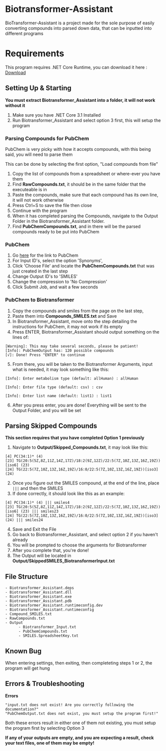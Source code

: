 # Biotransformer-Assistant
BioTransformer-Assistant is a project made for the sole purpose of easily converting compounds into parsed down data, that can be inputted into different programs

# Requirements
This program requires .NET Core Runtime, you can download it here : [Download](https://dotnet.microsoft.com/download/dotnet/thank-you/runtime-3.1.19-windows-x64-installer)

## Setting Up & Starting

**You must extract Biotransformer_Assistant into a folder, it will not work without it**

1. Make sure you have .NET Core 3.1 Installed
2. Run Biotransformer_Assistant and select option 3 first, this will setup the program

### Parsing Compounds for PubChem
PubChem is very picky with how it accepts compounds, with this being said, you will need to parse them

This can be done by selecting the first option, "Load compounds from file"

1. Copy the list of compounds from a spreadsheet or where-ever you have them
2. Find **RawCompounds.txt**, it should be in the same folder that the executeable is in
3. Paste the compounds, make sure that each compound has its own line, it will not work otherwise
4. Press Ctrl+S to save the file then close
5. Continue with the program
6. When it has completed parsing the Compounds, navigate to the Output Folder in the Biotransformer_Assistant folder.
7. Find **PubChemCompounds.txt**, and in there will be the parsed compounds ready to be put into PubChem

### PubChem
1. Go [here](https://pubchem.ncbi.nlm.nih.gov/idexchange/idexchange.cgi) for the link to PubChem
2. For Input ID's, select the option 'Synonyms',
3. Click 'Choose File' and locate the **PubChemCompounds.txt** that was just created in the last step
4. Change Output ID's to 'SMILES'
5. Change the compression to 'No Compression'
6. Click Submit Job, and wait a few seconds

### PubChem to Biotransformer
1. Copy the compounds and smiles from the page on the last step,
2. Paste them into **Compounds_SMILES.txt** and Save
3. In Biotransformer_Assistant, move onto the step detailing the instructions for PubChem, it may not work if its empty
4. Press ENTER, Biotransformer_Assistant should output something on the lines of:
```
[Warning]: This may take several seconds, please be patient!
[Info]: PubChemOutput has: 120 possible compounds
[√]: Done! Press "ENTER" to continue
```
5. From there, you will be taken to the Biotransformer Arguments, input what is needed, it may look something like this:
```
[Info]: Enter metabolism type (default: allHuman) : allHuman

[Info]: Enter file type (default: csv) : csv

[Info]: Enter list name (default: list1) : list1
```
6. After you press enter, you are done! Everything will be sent to the Output Folder, and you will be set

## Parsing Skipped Compounds
**This section requires that you have completed Option 1 previously**
1. Navigate to **Output/Skipped_Compounds.txt**, it may look like this:
```
[4] PC(34:1)* (4)
[23] TG(20:5(5Z,8Z,11Z,14Z,17Z)/18:2(9Z,12Z)/22:5(7Z,10Z,13Z,16Z,19Z))[iso6] (23)
[24] TG(22:5(7Z,10Z,13Z,16Z,19Z)/16:0/22:5(7Z,10Z,13Z,16Z,19Z))[iso3] (24)
```
2. Once you figure out the SMILES compound, at the end of the line, place `|||` and then the SMILES
3. If done correctly, it should look like this as an example:
```
[4] PC(34:1)* (4) ||| smiles4
[23] TG(20:5(5Z,8Z,11Z,14Z,17Z)/18:2(9Z,12Z)/22:5(7Z,10Z,13Z,16Z,19Z))[iso6] (23) ||| smiles23
[24] TG(22:5(7Z,10Z,13Z,16Z,19Z)/16:0/22:5(7Z,10Z,13Z,16Z,19Z))[iso3] (24) ||| smiles24
```
4. Save and Exit the File
5. Go back to Biotransformer_Assistant, and select option 2 if you haven't already
6. You will be prompted to choose the arguments for Biotransformer
7. After you complete that, you're done! 
8. The Output will be located in **Output/SkippedSMILES_BiotransformerInput.txt**

## File Structure
```
- Biotransformer_Assistant.deps
- Biotransformer_Assistant.dll
- Biotransformer_Assistant.exe
- Biotransformer_Assistant.pdb
- Biotransformer_Assistant.runtimeconfig.dev
- Biotransformer_Assistant.runtimeconfig
- Compound_SMILES.txt
- RawCompounds.txt
- Output
      - Biotransformer_Input.txt
      - PubChemCompounds.txt
      - SMILES.SpreadsheetKey.txt
```

## Known Bug
When entering settings, then exiting, then completeting steps 1 or 2, the program will get hung

## Errors & Troubleshooting
**Errors**

    "input.txt does not exist! Are you correctly following the documentation?"
    "PubChemOutput.txt does not exist, you must setup the program first!"
Both these errors result in either one of them not existing, you must setup the program first by selecting Option 3

**If any of your outputs are empty, and you are expecting a result, check your text files, one of them may be empty!**

